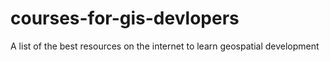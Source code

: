 # courses-for-gis-devlopers
A list of the best resources on the internet to learn geospatial development
